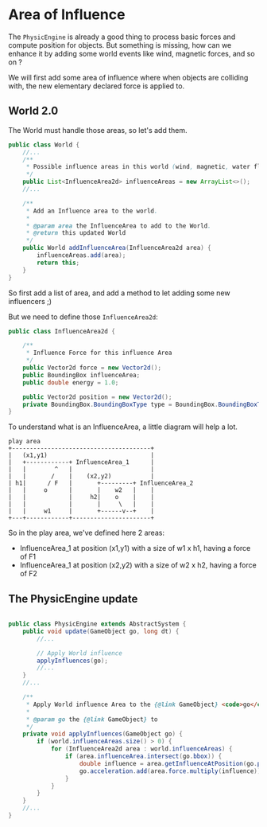 # Area of Influence

The `PhysicEngine` is already a good thing to process basic forces and compute position for objects. But something is
missing, how can we enhance it by adding some world events like wind, magnetic forces, and so on ?

We will first add some area of influence where when objects are colliding with, the new elementary declared force is
applied to.

## World 2.0

The World must handle those areas, so let's add them.

```java
public class World {
    //...
    /**
     * Possible influence areas in this world (wind, magnetic, water flow, other ?)
     */
    public List<InfluenceArea2d> influenceAreas = new ArrayList<>();
    //...

    /**
     * Add an Influence area to the world.
     *
     * @param area the InfluenceArea to add to the World.
     * @return this updated World
     */
    public World addInfluenceArea(InfluenceArea2d area) {
        influenceAreas.add(area);
        return this;
    }
}
```

So first add a list of area, and add a method to let adding some new influencers ;)

But we need to define those `InfluenceArea2d`:

```java
public class InfluenceArea2d {

    /**
     * Influence Force for this influence Area
     */
    public Vector2d force = new Vector2d();
    public BoundingBox influenceArea;
    public double energy = 1.0;

    public Vector2d position = new Vector2d();
    private BoundingBox.BoundingBoxType type = BoundingBox.BoundingBoxType.RECTANGLE;
}
```

To understand what is an InfluenceArea, a little diagram will help a lot.

```text
play area
+---------------------------------------+
|   (x1,y1)                             |
|   +------------+ InfluenceArea_1      |
|   |        ^   |                      |
|   |       /    |    (x2,y2)           |
| h1|      / F   |       +---------+ InfluenceArea_2
|   |     o      |       |    w2   |    |
|   |            |     h2|    o    |    |
|   |            |       |     \   |    |
|   |     w1     |       +------v--+    |
+---+------------+----------------------+
```

So in the play area, we've defined here 2 areas:

- InfluenceArea_1 at position (x1,y1) with a size of w1 x h1, having a force of F1
- InfluenceArea_1 at position (x2,y2) with a size of w2 x h2, having a force of F2

## The PhysicEngine update

```java

public class PhysicEngine extends AbstractSystem {
    public void update(GameObject go, long dt) {
        //...

        // Apply World influence
        applyInfluences(go);
        //...
    }
    //...

    /**
     * Apply World influence Area to the {@link GameObject} <code>go</code>.
     *
     * @param go the {@link GameObject} to
     */
    private void applyInfluences(GameObject go) {
        if (world.influenceAreas.size() > 0) {
            for (InfluenceArea2d area : world.influenceAreas) {
                if (area.influenceArea.intersect(go.bbox)) {
                    double influence = area.getInfluenceAtPosition(go.position);
                    go.acceleration.add(area.force.multiply(influence));
                }
            }
        }
    }
    //...
}

```
